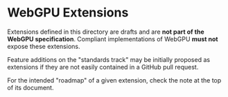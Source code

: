 # WebGPU Extensions

Extensions defined in this directory are drafts and are **not part of the WebGPU specification**. Compliant implementations of WebGPU **must not** expose these extensions.

Feature additions on the "standards track" may be initially proposed as extensions if they
are not easily contained in a GitHub pull request.

For the intended "roadmap" of a given extension, check the note at the top of its document.
